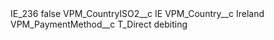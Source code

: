 <?xml version="1.0" encoding="UTF-8"?>
<CustomMetadata xmlns="http://soap.sforce.com/2006/04/metadata" xmlns:xsi="http://www.w3.org/2001/XMLSchema-instance" xmlns:xsd="http://www.w3.org/2001/XMLSchema">
    <label>IE_236</label>
    <protected>false</protected>
    <values>
        <field>VPM_CountryISO2__c</field>
        <value xsi:type="xsd:string">IE</value>
    </values>
    <values>
        <field>VPM_Country__c</field>
        <value xsi:type="xsd:string">Ireland</value>
    </values>
    <values>
        <field>VPM_PaymentMethod__c</field>
        <value xsi:type="xsd:string">T_Direct debiting</value>
    </values>
</CustomMetadata>
